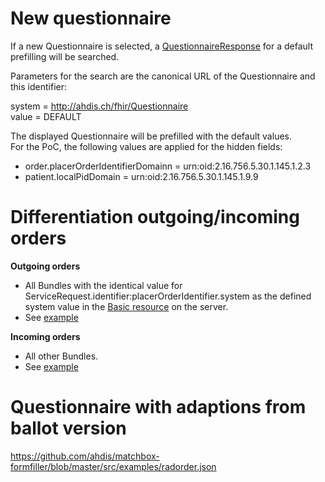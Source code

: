 New questionnaire
=================

If a new Questionnaire is selected, a [QuestionnaireResponse](https://github.com/ahdis/matchbox-formfiller/blob/master/src/examples/radorder-qr-default.json) for a default prefilling will be searched.

Parameters for the search are the canonical URL of the Questionnaire and this identifier:

system = http://ahdis.ch/fhir/Questionnaire   
value  = DEFAULT

The displayed Questionnaire will be prefilled with the default values.   
For the PoC, the following values are applied for the hidden fields:
* order.placerOrderIdentifierDomainn = urn:oid:2.16.756.5.30.1.145.1.2.3
* patient.localPidDomain = urn:oid:2.16.756.5.30.1.145.1.9.9


Differentiation outgoing/incoming orders
========================================

**Outgoing orders**  
* All Bundles with the identical value for ServiceRequest.identifier:placerOrderIdentifier.system as the defined system value in the [Basic resource](https://github.com/ahdis/matchbox-formfiller/blob/master/src/examples/placer-order-identifier.json) on the server.
* See [example](https://github.com/ahdis/matchbox-formfiller/blob/master/src/examples/bundle-outgoing.json)

**Incoming orders**   
* All other Bundles.
* See [example](https://github.com/ahdis/matchbox-formfiller/blob/master/src/examples/bundle-incoming.json)


Questionnaire with adaptions from ballot version
================================================

https://github.com/ahdis/matchbox-formfiller/blob/master/src/examples/radorder.json





